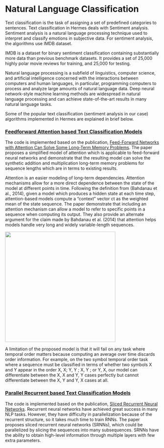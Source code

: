 # Natural Language Classification
Text classification is the task of assigning a set of predefined categories to sentences. Text classification in Hermes deals with Sentiment analysis. Sentiment analysis  is a natural language processing technique used to interpret and classify emotions in subjective data. For sentiment analysis, the algorithms use IMDB dataset.

IMDB is a dataset for binary sentiment classification containing substantially more data than previous benchmark datasets. It provides a set of 25,000 highly polar movie reviews for training, and 25,000 for testing. 

Natural language processing is a subfield of linguistics, computer science, and artificial intelligence concerned with the interactions between computers and human languages, in particular, programming computers to process and analyze large amounts of natural language data. Deep neural network-style machine learning methods are widespread in natural language processing and can achieve state-of-the-art results in many natural language tasks. 

Some of the popular text classification (sentiment analysis in our case) algorithms implemented in Hermes are explained in brief below.

### [Feedforward Attention based Text Classification Models](https://github.com/Nikhil-Xavier-DS/Hermes/tree/master/natural_language_classifier/feedforward_attention_model)
The code is implemented based on the publication, [Feed-Forward Networks with Attention Can Solve Some Long-Term Memory Problems](https://arxiv.org/abs/1512.08756). The paper proposes a simplified model of attention which is applicable to feed-forward neural networks and demonstrate that the resulting model can solve the synthetic addition and multiplication long-term memory problems for sequence lengths which are in terms to existing results.

Attention is an easier modeling of long-term dependencies. Attention mechanisms allow for a more direct dependence between the state of the model at different points in time. Following the definition from (Bahdanau et al., 2014), given a model which produces a hidden state at each time step, attention-based models compute a “context” vector ct as the weighted mean of the state sequence. The paper demonstrate that including an attention mechanism can allow a model to refer to specific points in a sequence when computing its output. They also provide an alternate argument for the claim made by Bahdanau et al. (2014) that attention helps models handle very long and widely variable-length sequences.

<img src="https://d3i71xaburhd42.cloudfront.net/87119572d1065fb079e1dee8fcdb6c4811143f96/250px/2-Figure1-1.png" width="360">

A limitation of the proposed model is that it will fail on any task where temporal order matters because computing an average over time discards order information. For example, on the two symbol temporal order task where a sequence must be classified in terms of whether two symbols X and Y appear in the order X, X; Y, Y ; X, Y ; or Y, X, our model can differentiate between the X, X and Y, Y cases perfectly but cannot differentiate between the X, Y and Y, X cases at all.







### [Parallel Recurrent based Text Classification Models](https://github.com/Nikhil-Xavier-DS/Hermes/tree/master/natural_language_classifier/parallel_recurrent_model)
The code is implemented based on the publication, [Sliced Recurrent Neural Networks](https://arxiv.org/abs/1807.02291). Recurrent neural networks have achieved great success in many NLP tasks. However, they have difficulty in parallelization because of the recurrent structure, so it takes much time to train RNNs. The paper proposes sliced recurrent neural networks (SRNNs), which could be parallelized by slicing the sequences into many subsequences. SRNNs have the ability to obtain high-level information through multiple layers with few extra parameters.

